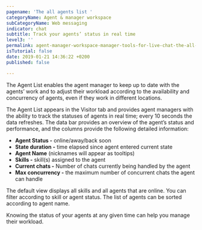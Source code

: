 ```yaml
---
pagename: 'The all agents list '
categoryName: Agent & manager workspace
subCategoryName: Web messaging
indicator: chat
subtitle: Track your agents’ status in real time
level3: ''
permalink: agent-manager-workspace-manager-tools-for-live-chat-the-all-agents-list.html
isTutorial: false
date: 2019-01-21 14:36:22 +0200
published: false

---
```


The Agent List enables the agent manager to keep up to date with the agents’ work and to adjust their workload according to the availability and concurrency of agents, even if they work in different locations.

The Agent List appears in the Visitor tab and provides agent managers with the ability to track the statuses of agents in real time; every 10 seconds the data refreshes. The data bar provides an overview of the agent’s status and performance, and the columns provide the following detailed information:

* **Agent Status -** online/away/back soon
* **State duration -** time elapsed since agent entered current state 
* **Agent Name** (nicknames will appear as tooltips)
* **Skills -** skill(s) assigned to the agent 
* **Current chats -** Number of chats currently being handled by the agent 
* **Max concurrency -** the maximum number of concurrent chats the agent can handle

The default view displays all skills and all agents that are online. You can filter according to skill or agent status. The list of agents can be sorted according to agent name.

Knowing the status of your agents at any given time can help you manage their workload.